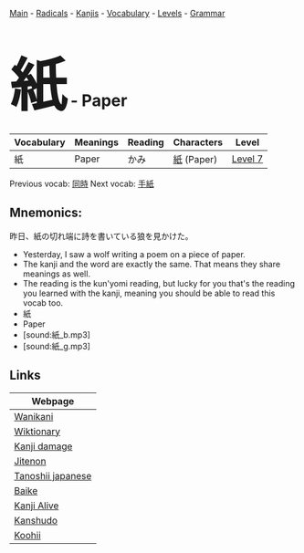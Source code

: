 <style> bigfont {font-size: 100px}</style>
[Main](../README.md) -
[Radicals](../radicals.md) -
[Kanjis](../kanjis.md) -
[Vocabulary](../vocabulary.md) -
[Levels](../levels.md) -
[Grammar](../grammar.md)
# <bigfont> 紙</bigfont> - Paper 

| Vocabulary | Meanings | Reading | Characters | Level |
| --- | --- | --- | --- | --- |
| 紙 | Paper | かみ |  [紙](../kanjis/紙.md) (Paper) | [Level 7](../levels/wk_level7.md) |

Previous vocab: [同時](同時.md) Next vocab: [手紙](手紙.md) 

## Mnemonics:
昨日、紙の切れ端に詩を書いている狼を見かけた。
* Yesterday, I saw a wolf writing a poem on a piece of paper.
* The kanji and the word are exactly the same. That means they share meanings as well.
* The reading is the kun'yomi reading, but lucky for you that's the reading you learned with the kanji, meaning you should be able to read this vocab too.
* 紙
* Paper
* [sound:紙_b.mp3]
* [sound:紙_g.mp3]


## Links 

| Webpage |
| --- |
| [Wanikani          ](https://www.wanikani.com/kanji/紙) |
| [Wiktionary        ](https://en.wiktionary.org/wiki/紙) |
| [Kanji damage      ](http://www.kanjidamage.com/kanji/search?utf8=✓&q=紙) |
| [Jitenon           ](https://jitenon.com/kanji/紙) |
| [Tanoshii japanese ](https://www.tanoshiijapanese.com/dictionary/kanji.cfm?k=紙) |
| [Baike             ](https://baike.baidu.com/item/紙) |
| [Kanji Alive       ](https://app.kanjialive.com/紙) |
| [Kanshudo          ](https://www.kanshudo.com/searchmn?q=紙) |
| [Koohii            ](https://kanji.koohii.com/study/kanji/紙) |
